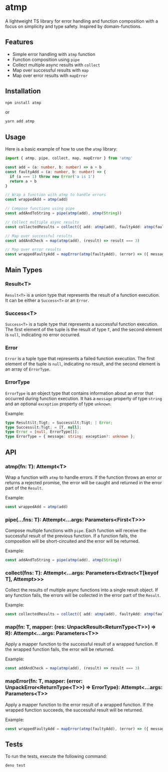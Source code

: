 # atmp

A lightweight TS library for error handling and function composition with a focus on simplicity and type safety. Inspired by domain-functions.

## Features

- Simple error handling with `atmp` function
- Function composition using `pipe`
- Collect multiple async results with `collect`
- Map over successful results with `map`
- Map over error results with `mapError`

## Installation

```bash
npm install atmp
```

or

```bash
yarn add atmp
```

## Usage

Here is a basic example of how to use the `atmp` library:

```typescript
import { atmp, pipe, collect, map, mapError } from 'atmp'

const add = (a: number, b: number) => a + b
const faultyAdd = (a: number, b: number) => {
  if (a === 1) throw new Error('a is 1')
  return a + b
}

// Wrap a function with atmp to handle errors
const wrappedAdd = atmp(add)

// Compose functions using pipe
const addAndToString = pipe(atmp(add), atmp(String))

// Collect multiple async results
const collectedResults = collect({ add: atmp(add), faultyAdd: atmp(faultyAdd) })

// Map over successful results
const addAndCheck = map(atmp(add), (result) => result === 3)

// Map over error results
const wrappedFaultyAdd = mapError(atmp(faultyAdd), (error) => ({ message: error.message + '!' }))
```

## Main Types

### Result&lt;T&gt;

`Result<T>` is a union type that represents the result of a function execution. It can be either a `Success<T>` or an `Error`.

### Success&lt;T&gt;

`Success<T>` is a tuple type that represents a successful function execution. The first element of the tuple is the result of type `T`, and the second element is `null`, indicating no error occurred.

### Error

`Error` is a tuple type that represents a failed function execution. The first element of the tuple is `null`, indicating no result, and the second element is an array of `ErrorType`.

### ErrorType

`ErrorType` is an object type that contains information about an error that occurred during function execution. It has a `message` property of type `string` and an optional `exception` property of type `unknown`.

Example:

```typescript
type Result&lt;T&gt; = Success&lt;T&gt; | Error;
type Success&lt;T&gt; = [T, null];
type Error = [null, ErrorType[]];
type ErrorType = { message: string; exception?: unknown };
```

## API

### atmp(fn: T): Attempt&lt;T&gt;

Wrap a function with `atmp` to handle errors. If the function throws an error or returns a rejected promise, the error will be caught and returned in the error part of the `Result`.

Example:

```typescript
const wrappedAdd = atmp(add)
```

### pipe(...fns: T): Attempt&lt;...args: Parameters&lt;First&lt;T&gt;&gt;&gt;

Compose multiple functions with `pipe`. Each function will receive the successful result of the previous function. If a function fails, the composition will be short-circuited and the error will be returned.

Example:

```typescript
const addAndToString = pipe(atmp(add), atmp(String))
```

### collect(fns: T): Attempt&lt;...args: Parameters&lt;Extract&lt;T[keyof T], Attempt&gt;&gt;&gt;

Collect the results of multiple async functions into a single result object. If any function fails, the errors will be collected in the error part of the `Result`.

Example:

```typescript
const collectedResults = collect({ add: atmp(add), faultyAdd: atmp(faultyAdd) })
```

### map(fn: T, mapper: (res: UnpackResult&lt;ReturnType&lt;T&gt;&gt;) =&gt; R): Attempt&lt;...args: Parameters&lt;T&gt;&gt;

Apply a mapper function to the successful result of a wrapped function. If the wrapped function fails, the error will be returned.

Example:

```typescript
const addAndCheck = map(atmp(add), (result) => result === 3)
```

### mapError(fn: T, mapper: (error: UnpackError&lt;ReturnType&lt;T&gt;&gt;) =&gt; ErrorType): Attempt&lt;...args: Parameters&lt;T&gt;&gt;

Apply a mapper function to the error result of a wrapped function. If the wrapped function succeeds, the successful result will be returned.

Example:

```typescript
const wrappedFaultyAdd = mapError(atmp(faultyAdd), (error) => ({ message: error.message + '!' }))
```


## Tests

To run the tests, execute the following command:

```bash
deno test
```